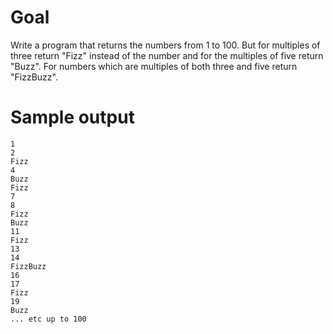 # Goal

Write a program that returns the numbers from 1 to 100. But for multiples of three return "Fizz" instead of the number and for the multiples of five return "Buzz". For numbers which are multiples of both three and five return "FizzBuzz".

# Sample output

	1
	2
	Fizz
	4
	Buzz
	Fizz
	7
	8
	Fizz
	Buzz
	11
	Fizz
	13
	14
	FizzBuzz
	16
	17
	Fizz
	19
	Buzz
	... etc up to 100